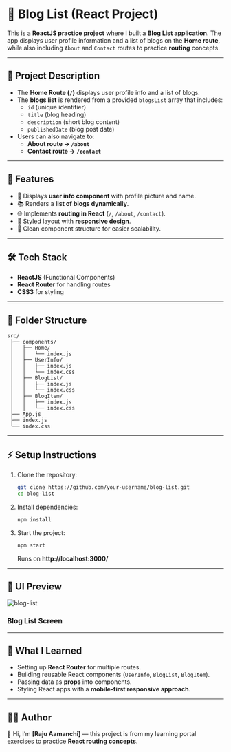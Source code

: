 # 📝 Blog List (React Project)  

This is a **ReactJS practice project** where I built a **Blog List application**. The app displays user profile information and a list of blogs on the **Home route**, while also including `About` and `Contact` routes to practice **routing** concepts.  

***

## 📌 Project Description  

- The **Home Route (`/`)** displays user profile info and a list of blogs.  
- The **blogs list** is rendered from a provided `blogsList` array that includes:  
  - `id` (unique identifier)  
  - `title` (blog heading)  
  - `description` (short blog content)  
  - `publishedDate` (blog post date)  
- Users can also navigate to:  
  - **About route → `/about`**  
  - **Contact route → `/contact`**  

***

## 🚀 Features  

- 🧑 Displays **user info component** with profile picture and name.  
- 📚 Renders a **list of blogs dynamically**.  
- 🌐 Implements **routing in React** (`/`, `/about`, `/contact`).  
- 🎨 Styled layout with **responsive design**.  
- 📝 Clean component structure for easier scalability.  

***

## 🛠️ Tech Stack  

- **ReactJS** (Functional Components)  
- **React Router** for handling routes  
- **CSS3** for styling  

***

## 📂 Folder Structure  

```
src/
 ├── components/
 │   ├── Home/
 │   │   └── index.js
 │   ├── UserInfo/
 │   │   ├── index.js
 │   │   └── index.css
 │   ├── BlogList/
 │   │   ├── index.js
 │   │   └── index.css
 │   ├── BlogItem/
 │   │   ├── index.js
 │   │   └── index.css
 ├── App.js
 ├── index.js
 └── index.css
```

***

## ⚡ Setup Instructions  

1. Clone the repository:  
   ```bash
   git clone https://github.com/your-username/blog-list.git
   cd blog-list
   ```

2. Install dependencies:  
   ```bash
   npm install
   ```

3. Start the project:  
   ```bash
   npm start
   ```
   Runs on **http://localhost:3000/**  

***

## 🎨 UI Preview  
![blog-list](https://github.com/user-attachments/assets/4f1647c6-33da-4695-954a-15db1e4f86e3)

### Blog List Screen  


***

## 🎯 What I Learned  

- Setting up **React Router** for multiple routes.  
- Building reusable React components (`UserInfo`, `BlogList`, `BlogItem`).  
- Passing data as **props** into components.  
- Styling React apps with a **mobile-first responsive approach**.  

***

## 👨‍💻 Author  

👋 Hi, I’m **[Raju Aamanchi]** — this project is from my learning portal exercises to practice **React routing concepts**.  

